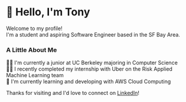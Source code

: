 # 👋 Hello, I'm Tony

Welcome to my profile! <br/>
I'm a student and aspiring Software Engineer based in the SF Bay Area. </br>

### A Little About Me
👨‍🎓 I'm currently a junior at UC Berkeley majoring in Computer Science<br/>
👨‍💻 I recently completed my internship with Uber on the Risk Applied Machine Learning team<br/> 
🌱 I'm currently learning and developing with AWS Cloud Computing<br/>

Thanks for visiting and I'd love to connect on [LinkedIn](https://www.linkedin.com/in/ntony46/)!
